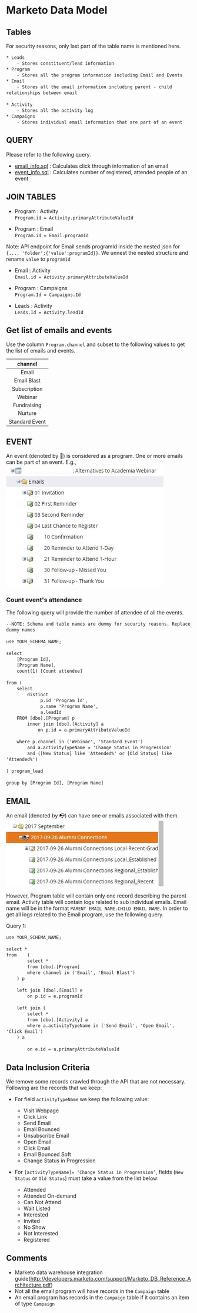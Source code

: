# Marketo Data Model

## Tables
For security reasons, only last part of the table name is mentioned here.  

    * Leads  
    	- Stores constituent/lead information
    * Program  
    	- Stores all the program information including Email and Events
    * Email
    	- Stores all the email information including parent - child relationships between email

    * Activity  
    	- Stores all the activity log
    * Campaigns  
    	- Stores individual email information that are part of an event

## QUERY
Please refer to the following query.
* [email_info.sql](sql/email_info.sql) : Calculates click through information of an email
* [event_info.sql](sql/event_info.sql) : Calculates number of registered, attended people of an event


## JOIN TABLES

* Program : Activity  
`Program.id = Activity.primaryAttributeValueId`

* Program : Email  
`Program.id = Email.programId`

Note: API endpoint for Email sends programId inside the nested json for `{..., 'folder':{'value':programId}}`.
We unnest the nested structure and rename `value` to `programId`

* Email : Activity  
`Email.id = Activity.primaryAttributeValueId`

* Program : Campaigns  
`Program.Id = Campaigns.Id`

* Leads : Activity  
`Leads.Id = Activity.leadId`

## Get list of emails and events

Use the column `Program.channel` and subset to the following values to get the list of emails and events.

|channel|
|:-------:|
|Email|
|Email Blast|
|Subscription|
|Webinar|
|Fundraising|
|Nurture|
|Standard Event|


## EVENT
An event (denoted by :date:) is considered as a program. One or more emails can be part of an event. E.g.,
![Event structure](image/event_structure.JPG)


### Count event's attendance 
The following query will provide the number of attendee of all the events.

```
--NOTE: Schema and table names are dummy for security reasons. Replace dummy names

use YOUR_SCHEMA_NAME;

select
	[Program Id],
	[Program Name],
	count(1) [Count attendee]

from (
	select 
		distinct 
			 p.id 'Program Id',
			 p.name 'Program Name', 
			 a.leadId
	FROM [dbo].[Program] p
		inner join [dbo].[Activity] a
			on p.id = a.primaryAttributeValueId

	where p.channel in ('Webinar', 'Standard Event')
		and a.activityTypeName = 'Change Status in Progression'
		and ([New Status] like 'Attended%' or [Old Status] like 'Attended%') 

) program_lead

group by [Program Id], [Program Name]
```


## EMAIL  
An email (denoted by :mailbox_with_no_mail:) can have one or emails associated with them. 
![Email structure](image/email_structure.JPG)

However, Program table will contain only one record describing the parent email. Activity table will contain logs related to sub individual emails. Email name will be in the format `PARENT EMAIL NAME.CHILD EMAIL NAME`. In order to get all logs related to the Email program, use the following query.


Query 1:  
```
use YOUR_SCHEMA_NAME;

select *
from    (
		select *
		from [dbo].[Program]
		where channel in ('Email', 'Email Blast')
	) p

	left join [dbo].[Email] e
		on p.id = e.programId

	left join (
		select *
		from [dbo].[Activity] a
		where a.activityTypeName in ('Send Email', 'Open Email', 'Click Email')
	) a

		on e.id = a.primaryAttributeValueId
```

## Data Inclusion Criteria
We remove some records crawled through the API that are not necessary. Following are the records that we keep:


* For field `activityTypeName` we keep the following value:
	- Visit Webpage
	- Click Link
	- Send Email
	- Email Bounced
	- Unsubscribe Email
	- Open Email
	- Click Email
	- Email Bounced Soft
	- Change Status in Progression

* For `[activityTypeName]= ‘Change Status in Progression’`, fields (`New Status` or `Old Status`) must take a value from the list below:
	- Attended
	- Attended On-demand
	- Can Not Attend
	- Wait Listed
	- Interested
	- Invited
	- No Show
	- Not Interested
	- Registered


## Comments
- Marketo data warehouse integration guide(http://developers.marketo.com/support/Marketo_DB_Reference_Architecture.pdf)
- Not all the email program will have records in the `Campaign` table
- An email program has records in the `Campaign` table if it contains an item of type `Campaign`
